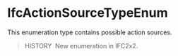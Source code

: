 IfcActionSourceTypeEnum
=======================

This enumeration type contains possible action sources.

> HISTORY&nbsp; New enumeration in IFC2x2.
